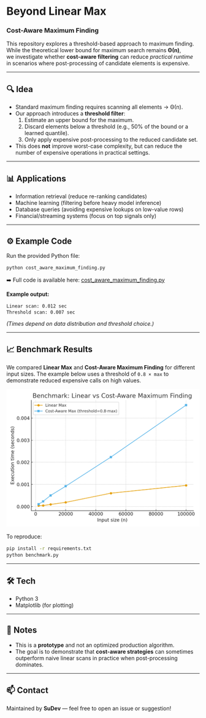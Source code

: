 # Beyond Linear Max
### Cost-Aware Maximum Finding

This repository explores a threshold-based approach to maximum finding.  
While the theoretical lower bound for maximum search remains **Θ(n)**,  
we investigate whether **cost-aware filtering** can reduce *practical runtime*  
in scenarios where post-processing of candidate elements is expensive.

---

## 🔍 Idea
- Standard maximum finding requires scanning all elements → Θ(n).
- Our approach introduces a **threshold filter**:
  1. Estimate an upper bound for the maximum.
  2. Discard elements below a threshold (e.g., 50% of the bound or a learned quantile).
  3. Only apply expensive post-processing to the reduced candidate set.
- This does **not** improve worst-case complexity, but can reduce the number of expensive operations in practical settings.

---

## 📊 Applications
- Information retrieval (reduce re-ranking candidates)
- Machine learning (filtering before heavy model inference)
- Database queries (avoiding expensive lookups on low-value rows)
- Financial/streaming systems (focus on top signals only)

---

## ⚙️ Example Code
Run the provided Python file:

```bash
python cost_aware_maximum_finding.py
```

➡️ Full code is available here: [cost_aware_maximum_finding.py](./cost_aware_maximum_finding.py)

**Example output:**
```text
Linear scan: 0.012 sec
Threshold scan: 0.007 sec
```

*(Times depend on data distribution and threshold choice.)*

---

## 📈 Benchmark Results
We compared **Linear Max** and **Cost-Aware Maximum Finding** for different input sizes.
The example below uses a threshold of `0.8 × max` to demonstrate reduced expensive calls on high values.

![benchmark](./benchmark.png)

To reproduce:
```bash
pip install -r requirements.txt
python benchmark.py
```

---

## 🛠️ Tech
- Python 3
- Matplotlib (for plotting)

---

## 📌 Notes
- This is a **prototype** and not an optimized production algorithm.
- The goal is to demonstrate that **cost-aware strategies** can sometimes outperform naive linear scans in practice when post-processing dominates.

---

## 📫 Contact
Maintained by **SuDev** — feel free to open an issue or suggestion!
